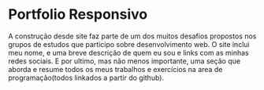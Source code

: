 # Portfolio Responsivo

A construção desde site faz parte de um dos muitos desafios propostos nos grupos de estudos que participo sobre desenvolvimento web. O site inclui meu nome, e uma breve descrição de quem eu sou e links com as minhas redes sociais. E por ultimo, mas não menos importante, uma seção que aborda e resume todos os meus trabalhos e exercícios na area de programação(todos linkados a partir do github).